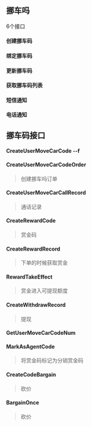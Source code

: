 ## 挪车吗

6个接口

#### 创建挪车码


#### 绑定挪车码


#### 更新挪车码


#### 获取挪车码列表


#### 短信通知


#### 电话通知










## 挪车码接口

#### CreateUserMoveCarCode  --f


#### CreateUserMoveCarCodeOrder  
> 创建挪车吗订单

#### CreateUserMoveCarCallRecord
> 通话记录

#### CreateRewardCode
> 赏金码

#### CreateRewardRecord
> 下单的时候获取赏金

#### RewardTakeEffect
> 赏金进入可提现额度

#### CreateWithdrawRecord
> 提现

#### GetUserMoveCarCodeNum

#### MarkAsAgentCode
> 将赏金码标记为分销赏金码

#### CreateCodeBargain
> 砍价

#### BargainOnce
> 砍价







